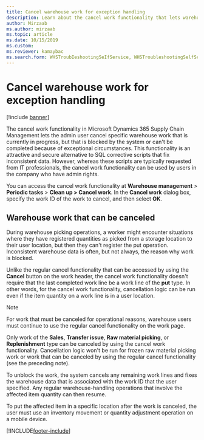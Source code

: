 ```yaml
---
title: Cancel warehouse work for exception handling
description: Learn about the cancel work functionality that lets warehouse supervisors handle blocked work witha n outline on warehouse work that can be canceled.
author: Mirzaab
ms.author: mirzaab
ms.topic: article
ms.date: 10/15/2019
ms.custom:
ms.reviewer: kamaybac
ms.search.form: WHSTroubIeshootingSeIfService, WHSTroubleshootingSelfService
---
```


# Cancel warehouse work for exception handling

[!include [banner](../includes/banner.md)]

The cancel work functionality in Microsoft Dynamics 365 Supply Chain Management lets the admin user cancel specific warehouse work that is currently in progress, but that is blocked by the system or can't be completed because of exceptional circumstances. This functionality is an attractive and secure alternative to SQL corrective scripts that fix inconsistent data. However, whereas these scripts are typically requested from IT professionals, the cancel work functionality can be used by users in the company who have admin rights.

You can access the cancel work functionality at **Warehouse management** \> **Periodic tasks** \> **Clean up \> Cancel work**. In the **Cancel work** dialog box, specify the work ID of the work to cancel, and then select **OK**.

## Warehouse work that can be canceled

During warehouse picking operations, a worker might encounter situations where they have registered quantities as picked from a storage location to their user location, but then they can't register the put operation. Inconsistent warehouse data is often, but not always, the reason why work is blocked.

Unlike the regular cancel functionality that can be accessed by using the **Cancel** button on the work header, the cancel work functionality doesn't require that the last completed work line be a work line of the **put** type. In other words, for the cancel work functionality, cancellation logic can be run even if the item quantity on a work line is in a user location.

> [!NOTE]
> For work that must be canceled for operational reasons, warehouse users must continue to use the regular cancel functionality on the work page.

Only work of the **Sales**, **Transfer issue**, **Raw material picking**, or **Replenishment** type can be canceled by using the cancel work functionality. Cancellation logic won't be run for frozen raw material picking work or work that can be canceled by using the regular cancel functionality (see the preceding note).

To unblock the work, the system cancels any remaining work lines and fixes the warehouse data that is associated with the work ID that the user specified. Any regular warehouse-handling operations that involve the affected item quantity can then resume.

To put the affected item in a specific location after the work is canceled, the user must use an inventory movement or quantity adjustment operation on a mobile device.


[!INCLUDE[footer-include](../../includes/footer-banner.md)]